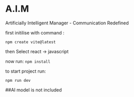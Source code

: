 # A.I.M
Artificially Intelligent Manager - Communication Redefined

first initilise with command :

`npm create vite@latest`

then Select react -> javascript

now run:
`npm install`

to start project run:

`npm run dev`


##AI model is not included
